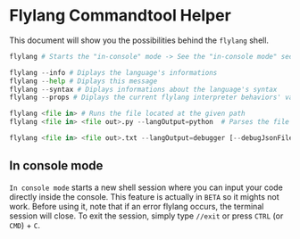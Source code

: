 # Flylang Commandtool Helper

This document will show you the possibilities behind the `flylang` shell.

```py
flylang # Starts the "in-console" mode -> See the "in-console mode" section for more informations

flylang --info # Diplays the language's informations
flylang --help # Diplays this message
flylang --syntax # Diplays informations about the language's syntax
flylang --props # Diplays the current flylang interpreter behaviors' value

flylang <file in> # Runs the file located at the given path
flylang <file in> <file out>.py --langOutput=python  # Parses the file located at the first given path and try to compile it in python code and save the result in the second given path

flylang <file in> <file out>.txt --langOutput=debugger [--debugJsonFile=<fichier>.json] # Debugger mode
```

## In console mode

`In console mode` starts a new shell session where you can input your code directly inside the console.
This feature is actually in `BETA` so it mights not work.
Before using it, note that if an error flylang occurs, the terminal session will close.
To exit the session, simply type `//exit` or press `CTRL` (or `CMD`) + `C`.
